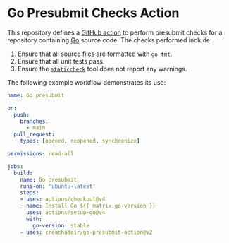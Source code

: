 # Go Presubmit Checks Action

This repository defines a [GitHub action][gha] to perform presubmit checks for
a repository containing [Go][go] source code. The checks performed include:

1. Ensure that all source files are formatted with  `go fmt`.
2. Ensure that all unit tests pass.
3. Ensure the [`staticcheck`][sc] tool does not report any warnings.

The following example workflow demonstrates its use:

```yaml
name: Go presubmit

on:
  push:
    branches:
      - main
  pull_request:
    types: [opened, reopened, synchronize]

permissions: read-all

jobs:
  build:
    name: Go presubmit
    runs-on: 'ubuntu-latest'
    steps:
    - uses: actions/checkout@v4
    - name: Install Go ${{ matrix.go-version }}
      uses: actions/setup-go@v4
      with:
        go-version: stable
    - uses: creachadair/go-presubmit-action@v2
```

[gha]: https://docs.github.com/en/actions
[go]: https://golang.org/
[sc]: https://staticcheck.io/
